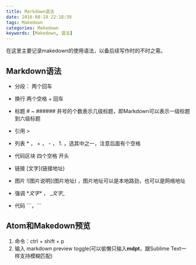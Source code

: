 ```yaml
---
title: Markdown语法
date: 2016-08-19 22:18:39
tags: Makedown
categories: Makedown
keywords: [Makedown, 语法]
---
```


在这里主要记录makedown的使用语法，以备后续写作时的不时之需。

<!--more-->

## Markdown语法

* 分段： 两个回车

* 换行 两个空格 + 回车

* 标题 # ~ ###### 井号的个数表示几级标题，即Markdown可以表示一级标题到六级标题

* 引用 >

* 列表 * ， + ， - ， 1. ，选其中之一，注意后面有个空格

* 代码区块 四个空格 开头

* 链接 \[文字\]\(链接地址\)

* 图片 \!\[图片说明\]\(图片地址\) ，图片地址可以是本地路劲，也可以是网络地址

* 强调 \**文字\** ， \__文字\__

* 代码 \```，```

## Atom和Makedown预览

1.  命令：ctrl + shift + p
2. 输入 markdown preview toggle(可以偷懒只输入**mdpt**，跟Sublime Text一样支持模糊匹配)
